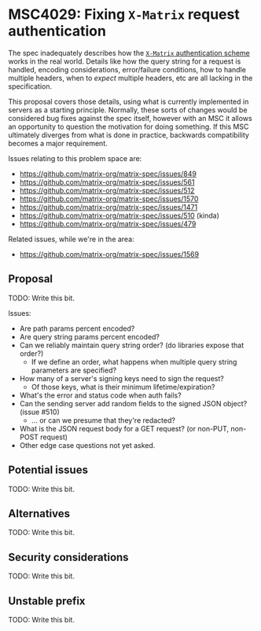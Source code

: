 # MSC4029: Fixing `X-Matrix` request authentication

The spec inadequately describes how the [`X-Matrix` authentication scheme](https://spec.matrix.org/v1.7/server-server-api/#authentication)
works in the real world. Details like how the query string for a request is handled, encoding
considerations, error/failure conditions, how to handle multiple headers, when to *expect* multiple
headers, etc are all lacking in the specification.

This proposal covers those details, using what is currently implemented in servers as a starting
principle. Normally, these sorts of changes would be considered bug fixes against the spec itself,
however with an MSC it allows an opportunity to question the motivation for doing something. If
this MSC ultimately diverges from what is done in practice, backwards compatibility becomes a major
requirement.

Issues relating to this problem space are:

* https://github.com/matrix-org/matrix-spec/issues/849
* https://github.com/matrix-org/matrix-spec/issues/561
* https://github.com/matrix-org/matrix-spec/issues/512
* https://github.com/matrix-org/matrix-spec/issues/1570
* https://github.com/matrix-org/matrix-spec/issues/1471
* https://github.com/matrix-org/matrix-spec/issues/510 (kinda)
* https://github.com/matrix-org/matrix-spec/issues/479

Related issues, while we're in the area:
* https://github.com/matrix-org/matrix-spec/issues/1569

## Proposal

TODO: Write this bit.

Issues:
* Are path params percent encoded?
* Are query string params percent encoded?
* Can we reliably maintain query string order? (do libraries expose that order?)
  * If we define an order, what happens when multiple query string parameters are specified?
* How many of a server's signing keys need to sign the request?
  * Of those keys, what is their minimum lifetime/expiration?
* What's the error and status code when auth fails?
* Can the sending server add random fields to the signed JSON object? (issue #510)
  * ... or can we presume that they're redacted?
* What is the JSON request body for a GET request? (or non-PUT, non-POST request)
* Other edge case questions not yet asked.

## Potential issues

TODO: Write this bit.

## Alternatives

TODO: Write this bit.

## Security considerations

TODO: Write this bit.

## Unstable prefix

TODO: Write this bit.
